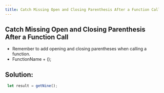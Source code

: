 ```yaml
---
title: Catch Missing Open and Closing Parenthesis After a Function Call
---
```

## Catch Missing Open and Closing Parenthesis After a Function Call

- Remember to add opening and closing parentheses when calling a function.
- FunctionName + ();

## Solution:
```javascript
 let result = getNine();
``` 

